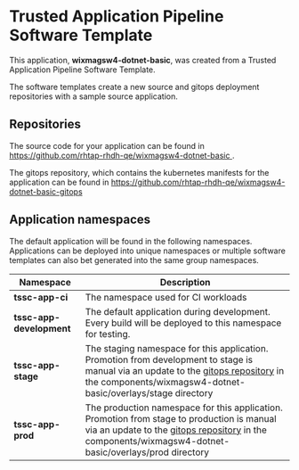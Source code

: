# Trusted Application Pipeline Software Template

This application, **wixmagsw4-dotnet-basic**, was created from a Trusted Application Pipeline Software Template.

The software templates create a new source and gitops deployment repositories with a sample source application. 

## Repositories

The source code for your application can be found in [https://github.com/rhtap-rhdh-qe/wixmagsw4-dotnet-basic ](https://github.com/rhtap-rhdh-qe/wixmagsw4-dotnet-basic ).
 
The gitops repository, which contains the kubernetes manifests for the application can be found in 
[https://github.com/rhtap-rhdh-qe/wixmagsw4-dotnet-basic-gitops ](https://github.com/rhtap-rhdh-qe/wixmagsw4-dotnet-basic-gitops ) 

## Application namespaces 

The default application will be found in the following namespaces. Applications can be deployed into unique namespaces or multiple software templates can also bet generated into the same group namespaces.  

|  Namespace   |  Description   |  
| -------- | -------- |
| **tssc-app-ci** | The namespace used for CI workloads |
| **tssc-app-development** | The default application during development. Every build will be deployed to this namespace for testing. |
| **tssc-app-stage** | The staging namespace for this application. Promotion from development to stage is manual via an update to the [gitops repository](https://github.com/rhtap-rhdh-qe/wixmagsw4-dotnet-basic-gitops ) in the components/wixmagsw4-dotnet-basic/overlays/stage directory |
| **tssc-app-prod** | The production namespace for this application. Promotion from stage to production is manual via an update to the [gitops repository](https://github.com/rhtap-rhdh-qe/wixmagsw4-dotnet-basic-gitops ) in the components/wixmagsw4-dotnet-basic/overlays/prod directory |